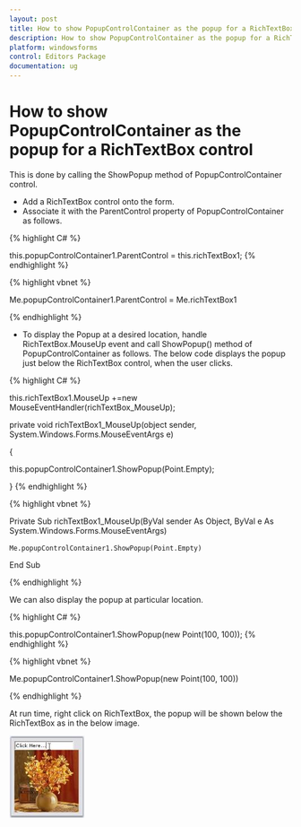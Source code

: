 ```yaml
---
layout: post
title: How to show PopupControlContainer as the popup for a RichTextBox control | Windows Forms | Syncfusion
description: How to show PopupControlContainer as the popup for a RichTextBox control
platform: windowsforms
control: Editors Package
documentation: ug
---
```





# How to show PopupControlContainer as the popup for a RichTextBox control

This is done by calling the ShowPopup method of PopupControlContainer control.

* Add a RichTextBox control onto the form.
* Associate it with the ParentControl property of PopupControlContainer as follows.


{% highlight C# %}



this.popupControlContainer1.ParentControl = this.richTextBox1;
{% endhighlight %}



{% highlight vbnet %}



Me.popupControlContainer1.ParentControl = Me.richTextBox1

{% endhighlight %}

* To display the Popup at a desired location, handle RichTextBox.MouseUp event and call ShowPopup() method of PopupControlContainer as follows. The below code displays the popup just below the RichTextBox control, when the user clicks. 


{% highlight C# %}

this.richTextBox1.MouseUp +=new MouseEventHandler(richTextBox_MouseUp);

private void richTextBox1_MouseUp(object sender, System.Windows.Forms.MouseEventArgs e)

{

this.popupControlContainer1.ShowPopup(Point.Empty);

}
{% endhighlight %}





{% highlight vbnet %}



Private Sub richTextBox1_MouseUp(ByVal sender As Object, ByVal e As System.Windows.Forms.MouseEventArgs)

    Me.popupControlContainer1.ShowPopup(Point.Empty)

End Sub

{% endhighlight %}

We can also display the popup at particular location.


{% highlight C# %}




this.popupControlContainer1.ShowPopup(new Point(100, 100));
{% endhighlight %}




{% highlight vbnet %}



Me.popupControlContainer1.ShowPopup(new Point(100, 100))

{% endhighlight %}

At run time, right click on RichTextBox, the popup will be shown below the RichTextBox as in the below image.

 ![](FAQ_images/Overview_img361.jpeg) 
